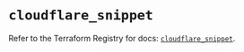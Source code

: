 # `cloudflare_snippet`

Refer to the Terraform Registry for docs: [`cloudflare_snippet`](https://registry.terraform.io/providers/cloudflare/cloudflare/5.9.0/docs/resources/snippet).

